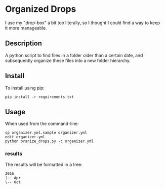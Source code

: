 # Organized Drops

I use my "drop-box" a bit too literally, so I thought I could find a way to
keep it more manageable.

## Description

A python script to find files in a folder older than a certain date, and
subsequently organize these files into a new folder hierarchy.

## Install

To install using pip:

    pip install -r requirements.txt

## Usage

When used from the command-line:

    cp organizer.yml.sample organizer.yml
    edit organizer.yml
    python oranize_drops.py -c organizer.yml

### results

The results will be formatted in a tree:

    2016
    |-- Apr
    \-- Oct
